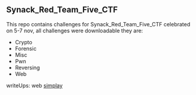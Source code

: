 ## Synack_Red_Team_Five_CTF
This repo contains challenges for Synack_Red_Team_Five_CTF
celebrated on 5-7 nov, all challenges were downloadable
they are:

* Crypto
* Forensic
* Misc
* Pwn
* Reversing
* Web

writeUps:
web
  [simplay](https://reset2099.com/ctfs/synackrt/simplay/)

